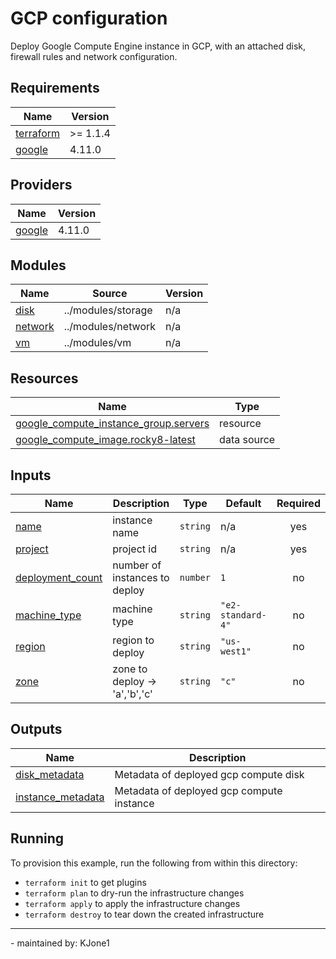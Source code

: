 <!-- BEGIN_TF_DOCS -->

# GCP configuration

Deploy Google Compute Engine instance in GCP, with an attached disk, firewall rules and network configuration.

## Requirements

| Name                                                                     | Version  |
| ------------------------------------------------------------------------ | -------- |
| <a name="requirement_terraform"></a> [terraform](#requirement_terraform) | >= 1.1.4 |
| <a name="requirement_google"></a> [google](#requirement_google)          | 4.11.0   |

## Providers

| Name                                                      | Version |
| --------------------------------------------------------- | ------- |
| <a name="provider_google"></a> [google](#provider_google) | 4.11.0  |

## Modules

| Name                                                     | Source             | Version |
| -------------------------------------------------------- | ------------------ | ------- |
| <a name="module_disk"></a> [disk](#module_disk)          | ../modules/storage | n/a     |
| <a name="module_network"></a> [network](#module_network) | ../modules/network | n/a     |
| <a name="module_vm"></a> [vm](#module_vm)                | ../modules/vm      | n/a     |

## Resources

| Name                                                                                                                                           | Type        |
| ---------------------------------------------------------------------------------------------------------------------------------------------- | ----------- |
| [google_compute_instance_group.servers](https://registry.terraform.io/providers/hashicorp/google/4.11.0/docs/resources/compute_instance_group) | resource    |
| [google_compute_image.rocky8-latest](https://registry.terraform.io/providers/hashicorp/google/4.11.0/docs/data-sources/compute_image)          | data source |

## Inputs

| Name                                                                              | Description                   | Type     | Default           | Required |
| --------------------------------------------------------------------------------- | ----------------------------- | -------- | ----------------- | :------: |
| <a name="input_name"></a> [name](#input_name)                                     | instance name                 | `string` | n/a               |   yes    |
| <a name="input_project"></a> [project](#input_project)                            | project id                    | `string` | n/a               |   yes    |
| <a name="input_deployment_count"></a> [deployment_count](#input_deployment_count) | number of instances to deploy | `number` | `1`               |    no    |
| <a name="input_machine_type"></a> [machine_type](#input_machine_type)             | machine type                  | `string` | `"e2-standard-4"` |    no    |
| <a name="input_region"></a> [region](#input_region)                               | region to deploy              | `string` | `"us-west1"`      |    no    |
| <a name="input_zone"></a> [zone](#input_zone)                                     | zone to deploy -> 'a','b','c' | `string` | `"c"`             |    no    |

## Outputs

| Name                                                                                   | Description                               |
| -------------------------------------------------------------------------------------- | ----------------------------------------- |
| <a name="output_disk_metadata"></a> [disk_metadata](#output_disk_metadata)             | Metadata of deployed gcp compute disk     |
| <a name="output_instance_metadata"></a> [instance_metadata](#output_instance_metadata) | Metadata of deployed gcp compute instance |

## Running

To provision this example, run the following from within this directory:

- `terraform init` to get plugins
- `terraform plan` to dry-run the infrastructure changes
- `terraform apply` to apply the infrastructure changes
- `terraform destroy` to tear down the created infrastructure

---

\- maintained by: KJone1

<!-- END_TF_DOCS -->
